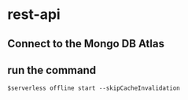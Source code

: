 # rest-api
## Connect to the Mongo DB Atlas
## run the command
```$serverless offline start --skipCacheInvalidation```
